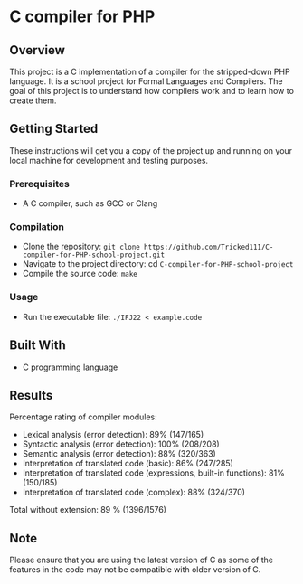 
# C compiler for PHP




## Overview

This project is a C implementation of a compiler for the stripped-down PHP language. It is a school project for Formal Languages and Compilers. The goal of this project is to understand how compilers work and to learn how to create them.


## Getting Started

These instructions will get you a copy of the project up and running on your local machine for development and testing purposes.

### Prerequisites

* A C compiler, such as GCC or Clang

### Compilation

* Clone the repository: `git clone https://github.com/Tricked111/C-compiler-for-PHP-school-project.git`
* Navigate to the project directory: cd `C-compiler-for-PHP-school-project`
* Compile the source code: `make`

### Usage
* Run the executable file: `./IFJ22 < example.code`

## Built With
* C programming language

## Results

Percentage rating of compiler modules: 
* Lexical analysis (error detection): 89% (147/165)
* Syntactic analysis (error detection): 100% (208/208)
* Semantic analysis (error detection): 88% (320/363)
* Interpretation of translated code (basic): 86% (247/285)
* Interpretation of translated code (expressions, built-in functions): 81% (150/185)
* Interpretation of translated code (complex): 88% (324/370)

Total without extension: 89 % (1396/1576)

## Note
Please ensure that you are using the latest version of C as some of the features in the code may not be compatible with older version of C.
